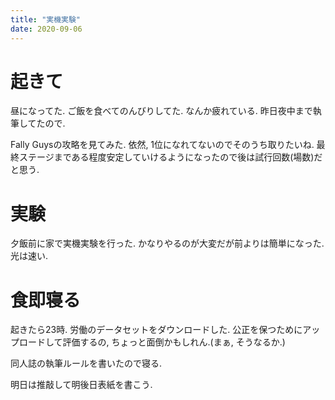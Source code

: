 ```yaml
---
title: "実機実験"
date: 2020-09-06
---
```


# 起きて
昼になってた. ご飯を食べてのんびりしてた. なんか疲れている. 昨日夜中まで執筆してたので.

Fally Guysの攻略を見てみた. 依然, 1位になれてないのでそのうち取りたいね. 最終ステージまである程度安定していけるようになったので後は試行回数(場数)だと思う.

# 実験
夕飯前に家で実機実験を行った. かなりやるのが大変だが前よりは簡単になった. 光は速い.

# 食即寝る
起きたら23時. 労働のデータセットをダウンロードした. 公正を保つためにアップロードして評価するの, ちょっと面倒かもしれん.(まぁ, そうなるか.)

同人誌の執筆ルールを書いたので寝る.

明日は推敲して明後日表紙を書こう.